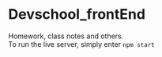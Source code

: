 # Devschool_frontEnd
Homework, class notes and others.  
To run the live server, simply enter `npm start`  
